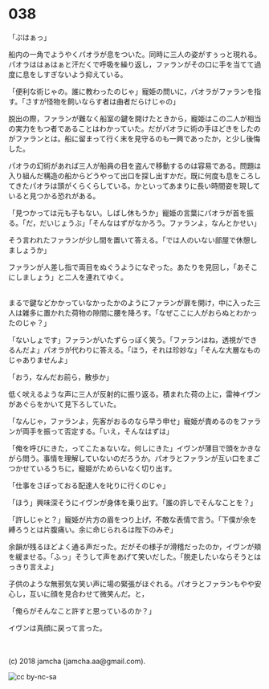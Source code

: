 

# 038

「ぷはぁっ」  

船内の一角でようやくパオラが息をついた。同時に三人の姿がすぅっと現れる。パオラははぁはぁと汗だくで呼吸を繰り返し，ファランがその口に手を当てて過度に息をしすぎないよう抑えている。  

「便利な術じゃの。誰に教わったのじゃ」寵姫の問いに，パオラがファランを指す。「さすが怪物を飼いならす者は曲者だらけじゃの」  

脱出の際，ファランが難なく船室の鍵を開けたときから，寵姫はこの二人が相当の実力をもつ者であることはわかっていた。だがパオラに術の手ほどきをしたのがファランとは。船に留まって行く末を見守るのも一興であったか，と少し後悔した。  

パオラの幻術があれば三人が船員の目を盗んで移動するのは容易である。問題は入り組んだ構造の船からどうやって出口を探し出すかだ。既に何度も息をころしてきたパオラは頭がくらくらしている。かといってあまりに長い時間姿を現していると見つかる恐れがある。  

「見つかっては元も子もない。しばし休もうか」寵姫の言葉にパオラが首を振る。「だ，だいじょうぶ」「そんなはずがなかろう。ファランよ，なんとかせい」  

そう言われたファランが少し間を置いて答える。「では人のいない部屋で休憩しましょうか」  

ファランが人差し指で両目をぬぐうようになぞった。あたりを見回し，「あそこにしましょう」と二人を連れてゆく。  

<br>  
まるで鍵などかかっていなかったかのようにファランが扉を開け，中に入った三人は雑多に置かれた荷物の隙間に腰を降ろす。「なぜここに人がおらぬとわかったのじゃ？」  

「ないしょです」ファランがいたずらっぽく笑う。「ファランはね，透視ができるんだよ」パオラが代わりに答える。「ほう，それは珍妙な」「そんな大層なものじゃありませんよ」  

「おう，なんだお前ら，散歩か」  

低く吠えるような声に三人が反射的に振り返る。積まれた荷の上に，雷神イヴンがあぐらをかいて見下ろしていた。  

「なんじゃ，ファランよ，先客がおるのなら早う申せ」寵姫が責めるのをファランが両手を振って否定する。「いえ，そんなはずは」  

「俺を呼びにきた，ってこたぁないな。何しにきた」イヴンが薄目で頭をかきながら問う。事情を理解していないのだろうか。パオラとファランが互い口をまごつかせているうちに，寵姫がためらいなく切り出す。  

「仕事をさぼっておる配達人を叱りに行くのじゃ」  

「ほう」興味深そうにイヴンが身体を乗り出す。「誰の許しでそんなことを？」  

「許しじゃと？」寵姫が片方の眉をつり上げ，不敵な表情で言う。「下僕が余を縛ろうとは片腹痛い。余に命じられるは陛下のみぞ」  

余韻が残るほどよく通る声だった。だがその様子が滑稽だったのか，イヴンが頬を緩ませる。「ふっ」そうして声をあげて笑いだした。「脱走したいならそうとはっきり言えよ」  

子供のような無邪気な笑い声に場の緊張がほぐれる。パオラとファランもやや安心し，互いに顔を見合わせて微笑んだ。と，  

「俺らがそんなこと許すと思っているのか？」  

イヴンは真顔に戻って言った。  

<br>  
<br>  
(c) 2018 jamcha (jamcha.aa@gmail.com).  

![cc by-nc-sa](https://i.creativecommons.org/l/by-nc-sa/4.0/88x31.png)  

